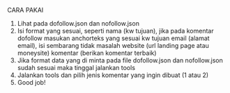CARA PAKAI

1. Lihat pada dofollow.json dan nofollow.json
2. Isi format yang sesuai, seperti 
    nama (kw tujuan), jika pada komentar dofollow masukan anchorteks yang sesuai kw tujuan
    email (alamat email), isi sembarang tidak masalah
    website (url landing page atau moneysite)
    komentar (berikan komentar terbaik)
3. Jika format data yang di minta pada file dofollow.json dan nofollow.json sudah sesuai maka tinggal jalankan tools
4. Jalankan tools dan pilih jenis komentar yang ingin dibuat (1 atau 2)
5. Good job!
